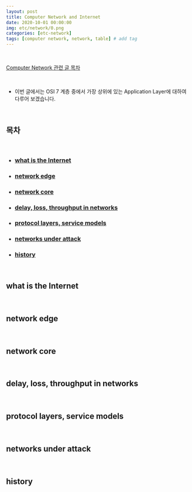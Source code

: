 ```yaml
---
layout: post
title: Computer Network and Internet
date: 2020-10-01 00:00:00
img: etc/network/0.png
categories: [etc-network] 
tags: [computer network, network, table] # add tag
---
```


<br>

[Computer Network 관련 글 목차](https://gaussian37.github.io/etc-network-table/)

<br>

- 이번 글에서는 OSI 7 계층 중에서 가장 상위에 있는 Application Layer에 대하여 다루어 보겠습니다.

<br>

## **목차**

<br>

- ### [what is the Internet](#what-is-the-internet-1)
- ### [network edge](#network-edge-1)
- ### [network core](#network-core-1)
- ### [delay, loss, throughput in networks](#delay-loss-throughput-in-networks-1)
- ### [protocol layers, service models](#protocol-layers-service-models-1)
- ### [networks under attack](#networks-under-attack-1)
- ### [history](#history-1)

<br>

## **what is the Internet**

<br>

## **network edge**

<br>

## **network core**

<br>

## **delay, loss, throughput in networks**

<br>

## **protocol layers, service models**

<br>

## **networks under attack**

<br>

## **history**

<br>
